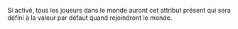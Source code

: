 Si activé, tous les joueurs dans le monde auront cet attribut présent qui sera défini à la valeur par défaut quand rejoindront le monde.